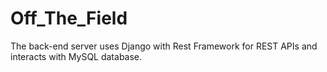 # Off_The_Field
The back-end server uses Django with Rest Framework for REST APIs
and interacts with MySQL database.